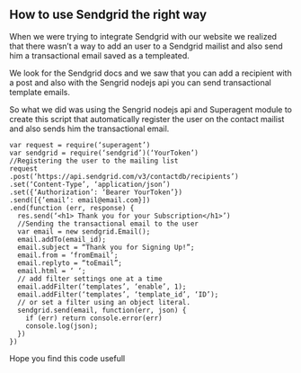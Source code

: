 ## How to use Sendgrid the right way

When we were trying to integrate Sendgrid with our website we realized that there wasn’t a way to add an user to a Sendgrid mailist and also send him a transactional email saved as a templeated.

We look for the Sendgrid docs and we saw that you can add a recipient with a post and also with the Sengrid nodejs api you can send transactional template emails.

So what we did was using the Sengrid nodejs api and Superagent module to create this script that automatically register the user on the contact mailist and also sends him the transactional email.

```
var request = require(‘superagent’)
var sendgrid = require(‘sendgrid’)(‘YourToken’)
//Registering the user to the mailing list
request
.post(‘https://api.sendgrid.com/v3/contactdb/recipients’)
.set(‘Content-Type’, ‘application/json’)
.set({‘Authorization’: ‘Bearer YourToken’})
.send([{’email’: email@email.com}])
.end(function (err, response) {
  res.send(‘<h1> Thank you for your Subscription</h1>’)
  //Sending the transactional email to the user
  var email = new sendgrid.Email();
  email.addTo(email_id);
  email.subject = “Thank you for Signing Up!”;
  email.from = ‘fromEmail’;
  email.replyto = “toEmail”;
  email.html = ‘ ‘;
  // add filter settings one at a time
  email.addFilter(‘templates’, ‘enable’, 1);
  email.addFilter(‘templates’, ‘template_id’, ‘ID’);
  // or set a filter using an object literal.
  sendgrid.send(email, function(err, json) {
    if (err) return console.error(err)
    console.log(json);
  })
})
```
             

Hope you find this code usefull